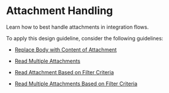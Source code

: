 <!-- loioe330378792e1466b8b0cac9ce48f59d2 -->

# Attachment Handling

Learn how to best handle attachments in integration flows.

To apply this design guideline, consider the following guidelines:

-   [Replace Body with Content of Attachment](replace-body-with-content-of-attachment-14e6810.md)

-   [Read Multiple Attachments](read-multiple-attachments-4b2f07f.md)

-   [Read Attachment Based on Filter Criteria](read-attachment-based-on-filter-criteria-f7f513f.md)

-   [Read Multiple Attachments Based on Filter Criteria](read-multiple-attachments-based-on-filter-criteria-b9c2354.md)


